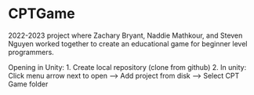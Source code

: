# CPTGame
  2022-2023 project where Zachary Bryant, Naddie Mathkour, and Steven Nguyen worked together to create an educational game for beginner level programmers.

  Opening in Unity:
    1. Create local repository (clone from github)
    2. In unity: Click menu arrow next to open --> Add project from disk --> Select CPT Game folder
